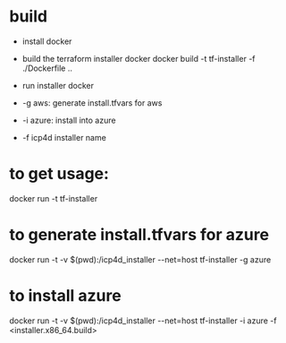 # build
- install docker
- build the terraform installer docker
docker build -t tf-installer -f ./Dockerfile ..

- run installer docker
- -g aws: generate install.tfvars for aws
- -i azure: install into azure
- -f icp4d installer name

# to get usage:
docker run -t tf-installer 
# to generate install.tfvars for azure
docker run -t -v $(pwd):/icp4d_installer --net=host tf-installer -g azure
# to install azure
docker run -t -v $(pwd):/icp4d_installer --net=host tf-installer -i azure -f <installer.x86_64.build>

